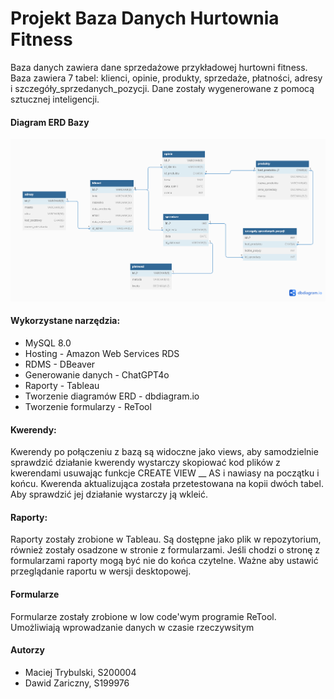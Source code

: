 # Projekt Baza Danych Hurtownia Fitness
Baza danych zawiera dane sprzedażowe przykładowej hurtowni fitness. Baza zawiera 7 tabel: klienci, opinie, produkty, sprzedaże, płatności, adresy i szczegóły_sprzedanych_pozycji. Dane zostały wygenerowane z pomocą sztucznej inteligencji.
#### Diagram ERD Bazy
![alt text](https://github.com/Bjaly/Projekt_BD/blob/main/Diagram_ERD.png?raw=true)
#### Wykorzystane narzędzia:
  * MySQL 8.0
  * Hosting - Amazon Web Services RDS
  * RDMS - DBeaver    
  * Generowanie danych - ChatGPT4o
  * Raporty - Tableau
  * Tworzenie diagramów ERD - dbdiagram.io
  * Tworzenie formularzy - ReTool


#### Kwerendy:
Kwerendy po połączeniu z bazą są widoczne jako views, aby samodzielnie sprawdzić działanie kwerendy wystarczy skopiować kod plików z kwerendami usuwając funkcje CREATE VIEW __ AS i nawiasy na początku i końcu.
Kwerenda aktualizująca została przetestowana na kopii dwóch tabel. Aby sprawdzić jej działanie wystarczy ją wkleić.

#### Raporty:
Raporty zostały zrobione w Tableau. Są dostępne jako plik w repozytorium, również  zostały osadzone w stronie z formularzami. Jeśli chodzi o stronę z formularzami raporty mogą być nie do końca czytelne. Ważne aby ustawić przeglądanie raportu w wersji desktopowej.

#### Formularze 
Formularze zostały zrobione w low code'wym programie ReTool. Umożliwiają wprowadzanie danych w czasie rzeczywsitym

#### Autorzy
 * Maciej Trybulski, S200004
 * Dawid Zariczny, S199976
